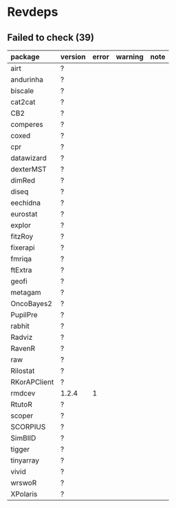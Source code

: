 # Revdeps

## Failed to check (39)

|package      |version |error |warning |note |
|:------------|:-------|:-----|:-------|:----|
|airt         |?       |      |        |     |
|andurinha    |?       |      |        |     |
|biscale      |?       |      |        |     |
|cat2cat      |?       |      |        |     |
|CB2          |?       |      |        |     |
|comperes     |?       |      |        |     |
|coxed        |?       |      |        |     |
|cpr          |?       |      |        |     |
|datawizard   |?       |      |        |     |
|dexterMST    |?       |      |        |     |
|dimRed       |?       |      |        |     |
|diseq        |?       |      |        |     |
|eechidna     |?       |      |        |     |
|eurostat     |?       |      |        |     |
|explor       |?       |      |        |     |
|fitzRoy      |?       |      |        |     |
|fixerapi     |?       |      |        |     |
|fmriqa       |?       |      |        |     |
|ftExtra      |?       |      |        |     |
|geofi        |?       |      |        |     |
|metagam      |?       |      |        |     |
|OncoBayes2   |?       |      |        |     |
|PupilPre     |?       |      |        |     |
|rabhit       |?       |      |        |     |
|Radviz       |?       |      |        |     |
|RavenR       |?       |      |        |     |
|raw          |?       |      |        |     |
|Rilostat     |?       |      |        |     |
|RKorAPClient |?       |      |        |     |
|rmdcev       |1.2.4   |1     |        |     |
|RtutoR       |?       |      |        |     |
|scoper       |?       |      |        |     |
|SCORPIUS     |?       |      |        |     |
|SimBIID      |?       |      |        |     |
|tigger       |?       |      |        |     |
|tinyarray    |?       |      |        |     |
|vivid        |?       |      |        |     |
|wrswoR       |?       |      |        |     |
|XPolaris     |?       |      |        |     |

